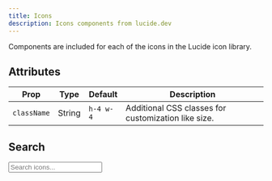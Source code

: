 ```yaml
---
title: Icons
description: Icons components from lucide.dev
---
```



<Prose>

Components are included for each of the icons in the <Link href="/https://lucide.dev/">Lucide</Link> icon library.

</Prose>


<TabPreview component="Icons" template="examples/icons.html"/>

<Prose>

## Attributes

| Prop        | Type   | Default   | Description                                         |
|-------------|--------|-----------|-----------------------------------------------------|
| `className` | String | `h-4 w-4` | Additional CSS classes for customization like size. |

## Search

</Prose>


<Card className="p-4">

<Input
    id="search"
    type="search"
    name="query"
    className="w-full"
    placeholder="Search icons..."
    hx-get="/icons/search"
    hx-trigger="load, input changed delay:300ms, search"
    hx-target="#icons"
    hx-swap="outerHTML"
/>
  <!-- search results -->
  <div id="icons" class="w-full">
    <div class="flex justify-center py-8 {{ className }}">
        <LoaderCircle className="text-zinc-300 dark:text-zinc-600 h-24 w-24 animate-spin"/>
    </div>
  </div>
</Card>
